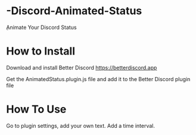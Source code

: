 # -Discord-Animated-Status
ِAnimate Your Discord Status

# How to Install
Download and install Better Discord https://betterdiscord.app

Get the AnimatedStatus.plugin.js file and add it to the Better Discord plugin file

# How To Use
Go to plugin settings, add your own text. Add a time interval.
